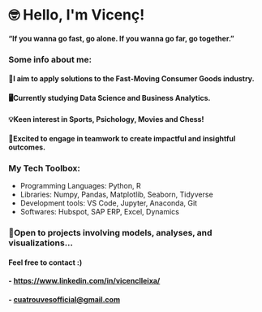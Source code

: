 

# 🤓 Hello, I'm Vicenç!
#### “If you wanna go fast, go alone. If you wanna go far, go together.”

### Some info about me:
#### 🛒I aim to apply solutions to the Fast-Moving Consumer Goods industry.
#### 🖥️Currently studying Data Science and Business Analytics.
#### 💡Keen interest in Sports, Psichology, Movies and Chess!

#### 💯Excited to engage in teamwork to create impactful and insightful outcomes.

### My Tech Toolbox: 
- Programming Languages: Python, R
- Libraries: Numpy, Pandas, Matplotlib, Seaborn, Tidyverse
- Development tools: VS Code, Jupyter, Anaconda, Git
- Softwares: Hubspot, SAP ERP, Excel, Dynamics

### 🫡Open to projects involving models, analyses, and visualizations...
#### Feel free to contact :)
#### - https://www.linkedin.com/in/vicenclleixa/
#### - cuatrouvesofficial@gmail.com



<!---
vicenclleixa/vicenclleixa is a ✨ special ✨ repository because its `README.md` (this file) appears on your GitHub profile.
You can click the Preview link to take a look at your changes.
--->
